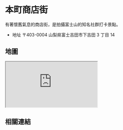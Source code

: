 # 本町商店街

有著懷舊氣息的商店街，是拍攝富士山的知名社群打卡景點。

- 地址 〒403-0004 山梨県富士吉田市下吉田 3 丁目 14

## 地圖

<iframe src="https://www.google.com/maps/embed?pb=!1m18!1m12!1m3!1d6497.014877896787!2d138.8027138!3d35.4917289!2m3!1f0!2f0!3f0!3m2!1i1024!2i768!4f13.1!3m3!1m2!1s0x601967e35a18de11%3A0x5d98d17793f9d405!2z5a-M5aOr5ZCJ55Sw5oe36IiK5ZWG5bqX6KGX!5e0!3m2!1sen!2stw!4v1690638984809!5m2!1sen!2stw" loading="lazy" referrerpolicy="no-referrer-when-downgrade"></iframe>

## 相關連結
